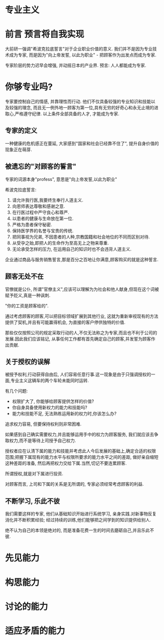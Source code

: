 # 专业主义

# 前言 预言将自我实现

大前研一强调"希波克拉底誓言"对于企业职业价值的意义.
我们并不是因为专业技术成为专家, 而是因为"向上帝发誓, 以此为职业" - 把顾客作为出发点而成为专家.


专家阶层的势力迟早会增强, 并动摇日本的产业界.
预言: 人人都能成为专家.


# 你够专业吗?

专家要控制自己的情感, 并靠理性而行动. 他们不仅具备较强的专业知识和技能以及较强的理念,
而且无一例外地一顾客为第一位,具有无穷的好奇心和永无止境的进取心,严格遵守纪律.
以上条件全部具备的人才, 才能成为专家.

## 专家的定义

一种健康的危机感正在蔓延, 大家感到"国家和社会已经靠不住了", 提升自身价值的现象正在萌芽.

## 被遗忘的"对顾客的誓言"

专家的词源本身"profess", 意思是"向上帝发誓,以此为职业"

希波克拉底誓言:
1. 请允许我行医,我要终生奉行人道主义.
2. 向恩师表达尊敬和感谢之意.
3. 在行医过程中严守良心和尊严.
4. 以患者的健康与生命放在第一位.
5. 严格为患者保守秘密.
6. 保持医学界的名誉与宝贵的传统.
7. 把同事视为兄弟, 不因患者的人种,宗教国籍和社会地位的不同而区别对待.
8. 从受孕之始,即把人的生命作为至高无上之物来尊重.
9. 无论承受怎样的压力, 在运用自己的知识时也不会违背人道主义.

企业通过商品与服务销售誓言,那是百分之百地让你满意,顾客购买的就是这种誓言.
 
## 顾客无处不在
官僚就是公仆, 所谓"官僚主义",应该可以理解为为社会和他人献身,但现在这个词被赋予贬义,真是一种讽刺.

"你的工资是顾客给的". 

通过考虑顾客的顾客,可以把目标领域扩展到其他行业, 这就为重新审视现有的方法提供了契机,并且有可能赢得机会,
为直接的客户停供独特的价值.

那些仅仅按照公司的规定采取行动的人,不仅无法称之为专家,而且也不利于公司的发展.因此我们应该铭记,
从事任何工作都有首先确定自己的顾客,并发誓为顾客作出贡献.

## 关于授权的误解

被授予权利,行动获得自由后, 人们容易任意行事.这一现象是由于只强调授权的一面,专业主义这辆车的两个车轮未能同时运转.

有几个问题:
- 权限扩大了, 你能够给顾客提供怎样的价值?
- 你自身具备使用新权力的能力和技能吗?
- 能力和技能不足, 无法熟练运用新的权力时,你该怎么办?

追求权力容易, 但要保持权利则非常困难.

如果感到自己确实需要权力,并且能够运用手中的权力为顾客服务, 我们就应该去争取权力,而不是等待上司授予自己权力.

授权者应在认清下属的能力和技能并考虑此人今后发展的基础上,确定合适的权限范围;把握下属现有的能力水平与权限所要求的能力水平之间的差距,
做好亲自缩短这种差距的准备, 然后再把权力交给下属.当然,切记不要连累顾客.

所谓授权,就是对下属进行投资.

对顾客而言, 上司和下属的关系是无所谓的, 专家必须经常考虑顾客的利益.

## 不断学习, 乐此不彼

我们需要这样的专家, 他们从基础知识开始进行系统学习, 亲身实践.对新事物反复消化并不断积累经验;
经过持续的训练,他们能够把之间学到的知识提供给别人.

绝不认为自己的本领是绝对的, 而是准备花费一生的时间去磨砺自己,并且乐此不彼.



# 先见能力

# 构思能力

# 讨论的能力

# 适应矛盾的能力
